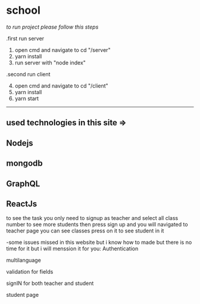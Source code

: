 # school
*to run project please follow this steps*

.first run server
1) open cmd and navigate to cd "/server"
2) yarn install
3) run server with "node index"

.second run client

4) open cmd and navigate to cd "/client"
5) yarn install
6) yarn start

-----
used technologies in this site => 
-
Nodejs
-
mongodb
-
GraphQL
-
ReactJs
-

to see the task you only need to signup as teacher and select all class number to see more students then press sign up and you will navigated to teacher page you can see classes press on it to see student in it


-some issues missed in this website but i know how to made but there is no time for it but i will menssion it for you: 
Authentication

multilanguage

validation for fields

signIN for both teacher and student

student page
